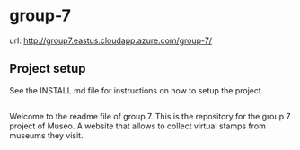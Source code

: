# group-7
url: http://group7.eastus.cloudapp.azure.com/group-7/

## Project setup
See the INSTALL.md file for instructions on how to setup the project.

## 
Welcome to the readme file of group 7. This is the repository for the group 7 project of Museo. A website that allows to collect virtual stamps from museums they visit.
